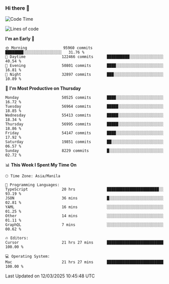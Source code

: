 ### Hi there 👋

<!--START_SECTION:waka-->
![Code Time](http://img.shields.io/badge/Code%20Time-5%2C931%20hrs%2026%20mins-blue)

![Lines of code](https://img.shields.io/badge/From%20Hello%20World%20I%27ve%20Written-117.8%20million%20lines%20of%20code-blue)

**I'm an Early 🐤** 

```text
🌞 Morning                95960 commits       ████████░░░░░░░░░░░░░░░░░   31.76 % 
🌆 Daytime                122466 commits      ██████████░░░░░░░░░░░░░░░   40.54 % 
🌃 Evening                50801 commits       ████░░░░░░░░░░░░░░░░░░░░░   16.81 % 
🌙 Night                  32897 commits       ███░░░░░░░░░░░░░░░░░░░░░░   10.89 % 
```
📅 **I'm Most Productive on Thursday** 

```text
Monday                   50525 commits       ████░░░░░░░░░░░░░░░░░░░░░   16.72 % 
Tuesday                  56964 commits       █████░░░░░░░░░░░░░░░░░░░░   18.85 % 
Wednesday                55413 commits       █████░░░░░░░░░░░░░░░░░░░░   18.34 % 
Thursday                 56995 commits       █████░░░░░░░░░░░░░░░░░░░░   18.86 % 
Friday                   54147 commits       ████░░░░░░░░░░░░░░░░░░░░░   17.92 % 
Saturday                 19851 commits       ██░░░░░░░░░░░░░░░░░░░░░░░   06.57 % 
Sunday                   8229 commits        █░░░░░░░░░░░░░░░░░░░░░░░░   02.72 % 
```


📊 **This Week I Spent My Time On** 

```text
🕑︎ Time Zone: Asia/Manila

💬 Programming Languages: 
TypeScript               20 hrs              ███████████████████████░░   93.19 % 
JSON                     36 mins             █░░░░░░░░░░░░░░░░░░░░░░░░   02.81 % 
YAML                     16 mins             ░░░░░░░░░░░░░░░░░░░░░░░░░   01.25 % 
Other                    14 mins             ░░░░░░░░░░░░░░░░░░░░░░░░░   01.11 % 
GraphQL                  7 mins              ░░░░░░░░░░░░░░░░░░░░░░░░░   00.62 % 

🔥 Editors: 
Cursor                   21 hrs 27 mins      █████████████████████████   100.00 % 

💻 Operating System: 
Mac                      21 hrs 27 mins      █████████████████████████   100.00 % 
```


 Last Updated on 12/03/2025 10:45:48 UTC
<!--END_SECTION:waka-->


<!--
**rad182/rad182** is a ✨ _special_ ✨ repository because its `README.md` (this file) appears on your GitHub profile.

Here are some ideas to get you started:

- 🔭 I’m currently working on ...
- 🌱 I’m currently learning ...
- 👯 I’m looking to collaborate on ...
- 🤔 I’m looking for help with ...
- 💬 Ask me about ...
- 📫 How to reach me: ...
- 😄 Pronouns: ...
- ⚡ Fun fact: ...
-->
